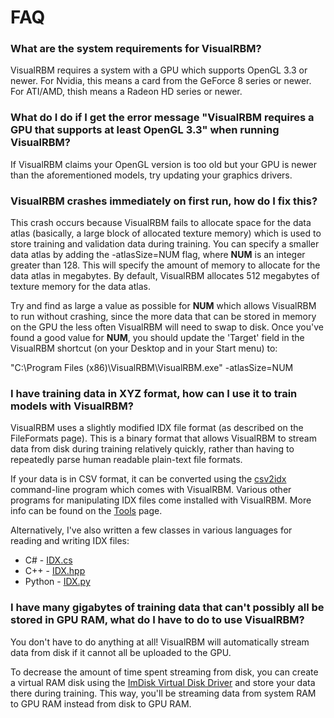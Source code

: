 # FAQ #

### What are the system requirements for VisualRBM? ###

VisualRBM requires a system with a GPU which supports OpenGL 3.3 or newer.  For Nvidia, this means a card from the GeForce 8 series or newer.  For ATI/AMD, thish means a Radeon HD series or newer.

### What do I do if I get the error message "VisualRBM requires a GPU that supports at least OpenGL 3.3" when running VisualRBM? ###

If VisualRBM claims your OpenGL version is too old but your GPU is newer than the aforementioned models, try updating your graphics drivers.

### VisualRBM crashes immediately on first run, how do I fix this? ###

This crash occurs because VisualRBM fails to allocate space for the data atlas (basically, a large block of allocated texture memory) which is used to store training and validation data during training.  You can specify a smaller data atlas by adding the -atlasSize=NUM flag, where **NUM** is an integer greater than 128.  This will specify the amount of memory to allocate for the data atlas in megabytes.  By default, VisualRBM allocates 512 megabytes of texture memory for the data atlas.

Try and find as large a value as possible for **NUM** which allows VisualRBM to run without crashing, since the more data that can be stored in memory on the GPU the less often VisualRBM will need to swap to disk.  Once you've found a good value for **NUM**, you should update the 'Target' field in the VisualRBM shortcut (on your Desktop and in your Start menu) to:

"C:\Program Files (x86)\VisualRBM\VisualRBM.exe" -atlasSize=NUM

### I have training data in XYZ format, how can I use it to train models with VisualRBM? ###

VisualRBM uses a slightly modified IDX file format (as described on the FileFormats page).  This is a binary format that allows VisualRBM to stream data from disk during training relatively quickly, rather than having to repeatedly parse human readable plain-text file formats.

If your data is in CSV format, it can be converted using the [csv2idx](https://code.google.com/p/visual-rbm/wiki/Tools#csv2idx) command-line program which comes with VisualRBM.  Various other programs for manipulating IDX files come installed with VisualRBM.  More info can be found on the [Tools](Tools.md) page.

Alternatively, I've also written a few classes in various languages for reading and writing IDX files:

  * C# - [IDX.cs](https://visual-rbm.googlecode.com/svn/trunk/helpers/IDX.cs)
  * C++ - [IDX.hpp ](https://visual-rbm.googlecode.com/svn/trunk/source/OMLT/OMLT/include/IDX.hpp)
  * Python - [IDX.py](https://visual-rbm.googlecode.com/svn/trunk/helpers/IDX.py)

### I have many gigabytes of training data that can't possibly all be stored in GPU RAM, what do I have to do to use VisualRBM? ###

You don't have to do anything at all!  VisualRBM will automatically stream data from disk if it cannot all be uploaded to the GPU.

To decrease the amount of time spent streaming from disk, you can create a virtual RAM disk using the [ImDisk Virtual Disk Driver](http://www.ltr-data.se/opencode.html/#ImDisk) and store your data there during training.  This way, you'll be streaming data from system RAM to GPU RAM instead from disk to GPU RAM.
